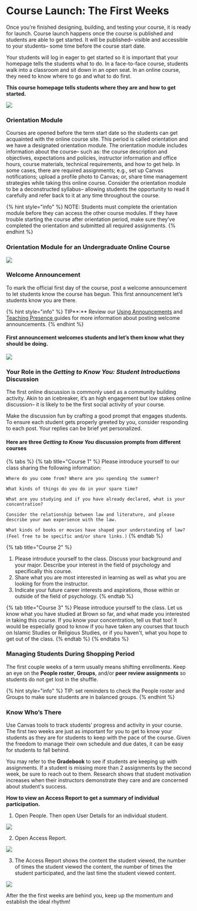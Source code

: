 # Course Launch: The First Weeks

Once you’re finished designing, building, and testing your course, it is ready for launch. Course launch happens once the course is published and students are able to get started. It will be published– visible and accessible to your students– some time before the course start date.

Your students will log in eager to get started so it is important that your homepage tells the students what to do. In a face-to-face course, students walk into a classroom and sit down in an open seat. In an online course, they need to know where to go and what to do first.

**This course homepage tells students where they are and how to get started.**

![](../../.gitbook/assets/first-weeks_homepage.png)

### Orientation Module 

Courses are opened before the term start date so the students can get acquainted with the online course site. This period is called orientation and we have a designated orientation module. The orientation module includes information about the course– such as: the course description and objectives, expectations and policies, instructor information and office hours, course materials, technical requirements, and how to get help. In some cases, there are required assignments; e.g., set up Canvas notifications; upload a profile photo to Canvas; or, share time management strategies while taking this online course. Consider the orientation module to be a deconstructed syllabus– allowing students the opportunity to read it carefully and refer back to it at any time throughout the course.

{% hint style="info" %}
NOTE: Students must complete the orientation module before they can access the other course modules. If they have trouble starting the course after orientation period, make sure they’ve completed the orientation and submitted all required assignments.
{% endhint %}

### Orientation Module for an Undergraduate Online Course

![](../../.gitbook/assets/first-weeks_orientation.png)

### **Welcome Announcement** 

To mark the official first day of the course, post a welcome announcement to let students know the course has begun. This first announcement let’s students know you are there.

{% hint style="info" %}
TIP**:** Review our [Using Announcements](https://brown-sps-online.gitbook.io/facultyguide/teaching-online/using-announcements) and [Teaching Presence ](../teaching-presence.md)guides for more information about posting welcome announcements.
{% endhint %}

#### First announcement welcomes students and let’s them know what they should be doing.

![](../../.gitbook/assets/first-weeks_welcome.png)

### **Your Role in the** _**Getting to Know You: Student Introductions**_ **Discussion** 

The first online discussion is commonly used as a community building activity. Akin to an icebreaker, it’s an high engagement but low stakes online discussion– it is likely to be the first social activity of your course.

Make the discussion fun by crafting a good prompt that engages students. To ensure each student gets properly greeted by you, consider responding to each post. Your replies can be brief yet personalized.

#### Here are three _Getting to Know You_ discussion prompts from different courses

{% tabs %}
{% tab title="Course 1" %}
Please introduce yourself to our class sharing the following information: 

`Where do you come from? Where are you spending the summer?` 

`What kinds of things do you do in your spare time?`

`What are you studying and if you have already declared, what is your concentration?`

`Consider the relationship between law and literature, and please describe your own experience with the law.`

`What kinds of books or movies have shaped your understanding of law? (Feel free to be specific and/or share links.)`
{% endtab %}

{% tab title="Course 2" %}
1. Please introduce yourself to the class. Discuss your background and your major.  Describe your interest in the field of psychology and specifically this course.  
2. Share what you are most interested in learning as well as what you are looking for from the instructor. 
3. Indicate your future career interests and aspirations, those within or outside of the field of psychology. 
{% endtab %}

{% tab title="Course 3" %}
Please introduce yourself to the class. Let us know what you have studied at Brown so far, and what made you interested in taking this course. If you know your concentration, tell us that too! It would be especially good to know if you have taken any courses that touch on Islamic Studies or Religious Studies, or if you haven't, what you hope to get out of the class.
{% endtab %}
{% endtabs %}

### Managing Students During Shopping Period

The first couple weeks of a term usually means shifting enrollments. Keep an eye on the **People roster**, **Groups**, and/or **peer review assignments** so students do not get lost in the shuffle.

{% hint style="info" %}
TIP: set reminders to check the People roster and Groups to make sure students are in balanced groups.
{% endhint %}

### Know Who’s There 

Use Canvas tools to track students’ progress and activity in your course. The first two weeks are just as important for you to get to know your students as they are for students to keep with the pace of the course. Given the freedom to manage their own schedule and due dates, it can be easy for students to fall behind.

You may refer to the **Gradebook** to see if students are keeping up with assignments. If a student is missing more than 2 assignments by the second week, be sure to reach out to them. Research shows that student motivation increases when their instructors demonstrate they care and are concerned about student's success.

**How to view an Access Report to get a summary of individual participation.** 

1. Open People. Then open User Details for an individual student.

![](../../.gitbook/assets/ida-annotation-tool-2%20%282%29.png)

2. Open Access Report.

![](../../.gitbook/assets/ida-annotation-tool.png)

3. The Access Report shows the content the student viewed, the number of times the student viewed the content, the number of times the student participated, and the last time the student viewed content.  

![](../../.gitbook/assets/first-weeks_view-report%20%281%29.png)

After the the first weeks are behind you, keep up the momentum and establish the ideal rhythm!


